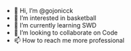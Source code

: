 - 👋 Hi, I’m @gojonicck
- 👀 I’m interested in basketball
- 🌱 I’m currently learning SWD
- 💞️ I’m looking to collaborate on Code
- 📫 How to reach me more professional

<!---
gojonicck/gojonicck is a ✨ special ✨ repository because its `README.md` (this file) appears on your GitHub profile.
You can click the Preview link to take a look at your changes.
--->
